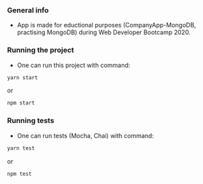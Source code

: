 ### **General info**
- App is made for eductional purposes (CompanyApp-MongoDB, practising MongoDB) during Web Developer Bootcamp 2020.

### **Running the project**
- One can run this project with command:
```javascript
yarn start 
```
or
```javascript
npm start 
```
### **Running tests**
- One can run tests (Mocha, Chai) with command:
```javascript
yarn test 
```
or
```javascript
npm test 
```